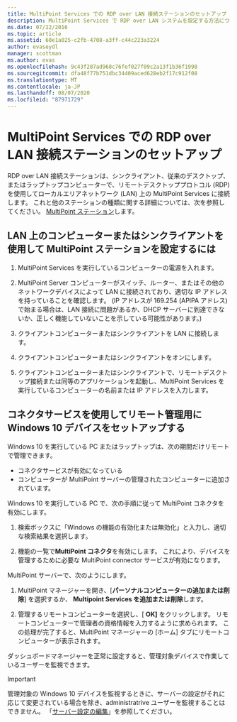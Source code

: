 ```yaml
---
title: MultiPoint Services での RDP over LAN 接続ステーションのセットアップ
description: MultiPoint Services で RDP over LAN システムを設定する方法について説明します。
ms.date: 07/22/2016
ms.topic: article
ms.assetid: 60e1a025-c2fb-4708-a3ff-c44c223a3224
author: evaseydl
manager: scottman
ms.author: evas
ms.openlocfilehash: 9c43f207ad968c76fef027f09c2a13f1b36f1998
ms.sourcegitcommit: dfa48f77b751dbc34409aced628eb2f17c912f08
ms.translationtype: MT
ms.contentlocale: ja-JP
ms.lasthandoff: 08/07/2020
ms.locfileid: "87971729"
---
```

# <a name="set-up-an-rdp-over-lan-connected-station-in-multipoint-services"></a>MultiPoint Services での RDP over LAN 接続ステーションのセットアップ
RDP over LAN 接続ステーションは、シンクライアント、従来のデスクトップ、またはラップトップコンピューターで、リモートデスクトッププロトコル (RDP) を使用してローカルエリアネットワーク (LAN) 上の MultiPoint Services に接続します。 これと他のステーションの種類に関する詳細については、次を参照してください。 [MultiPoint ステーション](MultiPoint-services-Stations.md)します。

## <a name="to-set-up-a-multipoint-station-using-a-computer-or-thin-client-on-a-lan"></a>LAN 上のコンピューターまたはシンクライアントを使用して MultiPoint ステーションを設定するには

1.  MultiPoint Services を実行しているコンピューターの電源を入れます。

2.  MultiPoint Server コンピューターがスイッチ、ルーター、またはその他のネットワークデバイスによって LAN に接続されており、適切な IP アドレスを持っていることを確認します。 (IP アドレスが 169.254 (APIPA アドレス) で始まる場合は、LAN 接続に問題があるか、DHCP サーバーに到達できないか、正しく機能していないことを示している可能性があります。)

3.  クライアントコンピューターまたはシンクライアントを LAN に接続します。

4.  クライアントコンピューターまたはシンクライアントをオンにします。

5.  クライアントコンピューターまたはシンクライアントで、リモートデスクトップ接続または同等のアプリケーションを起動し、MultiPoint Services を実行しているコンピューターの名前または IP アドレスを入力します。

## <a name="set-up-a-windows-10-device-for-remote-management-by-using-connector-services"></a>コネクタサービスを使用してリモート管理用に Windows 10 デバイスをセットアップする
Windows 10 を実行している PC またはラップトップは、次の期間だけリモートで管理できます。
- コネクタサービスが有効になっている
- コンピューターが MultiPoint サーバーの管理されたコンピューターに追加されています。

Windows 10 を実行している PC で、次の手順に従って MultiPoint コネクタを有効にします。

1. 検索ボックスに「Windows の機能の有効化または無効化」と入力し、適切な検索結果を選択します。

2. 機能の一覧で**MultiPoint コネクタ**を有効にします。 これにより、デバイスを管理するために必要な MultiPoint connector サービスが有効になります。

MultiPoint サーバーで、次のようにします。
1. MultiPoint マネージャーを開き、[**パーソナルコンピューターの追加または削除**] を選択するか、 **Multipoint Services を追加または削除**します。

2. 管理するリモートコンピューターを選択し、[ **OK]** をクリックします。  リモートコンピューターで管理者の資格情報を入力するように求められます。  この処理が完了すると、MultiPoint マネージャーの [ホーム] タブにリモートコンピューターが表示されます。

ダッシュボードマネージャーを正常に設定すると、管理対象デバイスで作業しているユーザーを監視できます。

> [!IMPORTANT]
> 管理対象の Windows 10 デバイスを監視するときに、サーバーの設定がそれに応じて変更されている場合を除き、administratrive ユーザーを監視することはできません。 「[サーバー設定の編集](Edit-Server-Settings.md)」を参照してください。